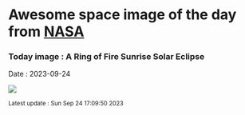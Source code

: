 
# Awesome space image of the day from [NASA](https://api.nasa.gov/)

### Today image : A Ring of Fire Sunrise Solar Eclipse
Date : 2023-09-24

![](https://www.youtube.com/embed/UJfpqSj7cCs?t=10?rel=0)

<small>Latest update : Sun Sep 24 17:09:50 2023</small>
        